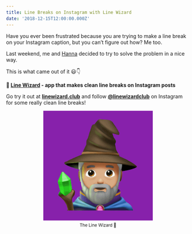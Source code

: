 ```yaml
---
title: Line Breaks on Instagram with Line Wizard
date: '2018-12-15T12:00:00.000Z'
---
```


Have you ever been frustrated because you are trying to make a line break on your Instagram caption, but you can’t figure out how? Me too.

Last weekend, me and [Hanna](https://www.hannasoderquist.se/) decided to try to solve the problem in a nice way.

This is what came out of it 😃👇

**🧙‍ [Line Wizard](https://www.linewizard.club) - app that makes clean line breaks on Instagram posts**

Go try it out at [**linewizard.club**](https://www.linewizard.club) and follow [**@linewizardclub**](https://www.instagram.com/linewizardclub/) on Instagram for some really clean line breaks!

<div style="text-align:center">
  <figure>
    <img src="./wizard-fade-purple-300.gif" alt="The Line Wizard" style="margin-bottom:0" />
    <figcaption>
      <small>The Line Wizard 🧙‍</small>
    </figcaption>
  </figure>
</div>

